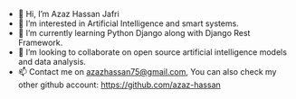 - 👋 Hi, I’m Azaz Hassan Jafri
- 👀 I’m interested in Artificial Intelligence and smart systems.
- 🌱 I’m currently learning Python Django along with Django Rest Framework.
- 💞️ I’m looking to collaborate on open source artificial intelligence models and data analysis.
- 📫 Contact me on azazhassan75@gmail.com, You can also check my other github account: https://github.com/azaz-hassan

<!---
azaz-hassan-ts/azaz-hassan-ts is a ✨ special ✨ repository because its `README.md` (this file) appears on your GitHub profile.
You can click the Preview link to take a look at your changes.
--->
